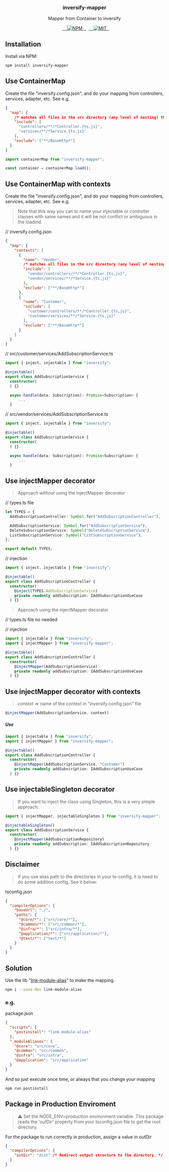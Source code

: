 <h3 align="center">inversify-mapper</h3>
<p align="center">Mapper from Container to inversify</p>

<p align="center">
  <a href="https://www.npmjs.com/package/inversify-mapper">
    <img src="https://img.shields.io/npm/v/inversify-mapper.svg" alt="NPM">
  </a>
  <a href="LICENSE">
    <img src="https://img.shields.io/badge/license-MIT-blue.svg?style=flat-square" alt="MIT">
  </a>
</p>

## Installation

Install via NPM:

```bash
npm install inversify-mapper

```

## Use ContainerMap

Create the file "inversify.config.json", and do your mapping from controllers, services, adapter, etc. See e.g.

```json
{
  "map": {
    /* matches all files in the src directory (any level of nesting) that have the .ts or .js extension.*/
    "include": [
      "controllers/**/*Controller.{ts,js}",
      "services/**/*Service.{ts,js}"
    ],
    "exclude": ["**/BaseHttp*"]
  }
}
```

```typescript
import containerMap from "inversify-mapper";

const container = containerMap.load();
```

## Use ContainerMap with contexts

Create the file "inversify.config.json", and do your mapping from controllers, services, adapter, etc. See e.g.

> Note that this way you can to name your injectable or controller classes with same names and it will be not conflict or ambiguous in the loadind.

// inversify.config.json

```json
{
  "map": {
    "contexts": [
      {
        "name": "Vendor",
        /* matches all files in the src directory (any level of nesting) that have the .ts or .js extension.*/
        "include": [
          "vendor/controllers/**/*Controller.{ts,js}",
          "vendor/services/**/*Service.{ts,js}"
        ],
        "exclude": ["**/BaseHttp*"]
      },
      {
        "name": "Customer",
        "include": [
          "customer/controllers/**/*Controller.{ts,js}",
          "customer/services/**/*Service.{ts,js}"
        ],
        "exclude": ["**/BaseHttp*"]
      }
    ]
  }
}
```

// src/customer/services/AddSubscriptionService.ts

```typescript
import { inject, injectable } from "inversify";

@injectable()
export class AddSubscriptionService {
  constructor(
  ) {}

  async handle(data: Subscription): Promise<Subscription> {
	  ...
  }
```

// src/vendor/services/AddSubscriptionService.ts

```typescript
import { inject, injectable } from "inversify";

@injectable()
export class AddSubscriptionService {
  constructor(
  ) {}

  async handle(data: Subscription): Promise<Subscription> {
	  ...
  }
```

## Use injectMapper decorator

> Approach _without_ using the injectMapper decorator

// types.ts file

```typescript
let TYPES = {
  AddSubscriptionController: Symbol.for("AddSubscriptionController"),

  AddSubscriptionService: Symbol.for("AddSubscriptionService"),
  DeleteSubscriptionService: Symbol("DeleteSubscriptionService"),
  ListSubscriptionService: Symbol("ListSubscriptionService"),
};

export default TYPES;
```

// injection

```typescript
import { inject, injectable } from "inversify";

@injectable()
export class AddSubscriptionController {
  constructor(
	@inject(TYPES.AddSubscriptionService)
	private readonly addSubscription: IAddSubscriptionUseCase
  ) {}
```

> Approach using the injectMapper decorator

// types.ts file no needed

// injection

```typescript
import { injectable } from "inversify";
import { injectMapper } from "inversify-mapper";

@injectable()
export class AddSubscriptionController {
  constructor(
	@injectMapper(AddSubscriptionService)
	private readonly addSubscription: IAddSubscriptionUseCase
  ) {}
```

## Use injectMapper decorator with contexts

> _context_ => name of the context in "inversify.config.json" file

```typescript
@injectMapper(AddSubscriptionService, context)
```

##### Use

```typescript
import { injectable } from "inversify";
import { injectMapper } from "inversify-mapper";

@injectable()
export class AddSubscriptionController {
  constructor(
	@injectMapper(AddSubscriptionService, "Customer")
	private readonly addSubscription: IAddSubscriptionUseCase
  ) {}
```

## Use injectableSingleton decorator

> If you want to inject the class using Singleton, this is a very simple approach:

```typescript
import { injectMapper, injectableSingleton } from "inversify-mapper";

@injectableSingleton()
export class AddSubscriptionService {
  constructor(
	@injectMapper(AddSubscriptionRepository)
	private readonly addSubscription: IAddSubscriptionRepository
  ) {}
```

## Disclaimer

> If you use alias path to the directories in your ts-config, it is need to do some addition config. See it below:

tsconfig.json

```json
{
  "compilerOptions": {
    "baseUrl": "./",
    "paths": {
      "@core/*": ["src/core/*"],
      "@common/*": ["src/common/*"],
      "@infra/*": ["src/infra/*"],
      "@application/*": ["src/application/*"],
      "@test/*": ["test/*"]
    }
  }
}
```

## Solution

Use the lib "[link-module-alias](https://www.npmjs.com/package/link-module-alias)" to make the mapping.

```bash
npm i --save-dev link-module-alias
```

### e.g.

package.json

```json
{
  "scripts": {
    "postinstall": "link-module-alias"
  },
  "_moduleAliases": {
    "@core": "src/core",
    "@common": "src/common",
    "@infra": "src/infra",
    "@application": "src/application"
  }
}
```

And so just execute once time, or always that you change your mapping

```bash
npm run postinstall
```

## Package in Production Enviroment

> :warning: Set the NODE_ENV=production environment variable. This package reads the 'outDir' property from your tsconfig.json file to get the root directory.

For the package to run correctly in production, assign a value in outDir

```json
{
  "compilerOptions": {
    "outDir": "dist" /* Redirect output structure to the directory. */
  }
}
```
